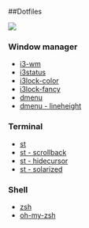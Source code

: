 ##Dotfiles

![](https://cloud.githubusercontent.com/assets/12384784/16828732/e440c592-4992-11e6-8a3c-160a0c299f4c.png)

### Window manager
- [i3-wm](https://i3wm.org/)
- [i3status](https://i3wm.org/i3status/)
- [i3lock-color](https://github.com/eBrnd/i3lock-color)
- [i3lock-fancy](https://github.com/meskarune/i3lock-fancy)
- [dmenu](http://tools.suckless.org/dmenu/)
- [dmenu - lineheight](http://tools.suckless.org/dmenu/patches/line-height)

### Terminal
- [st](st.suckless.org)
- [st - scrollback](http://st.suckless.org/patches/scrollback)
- [st - hidecursor](http://st.suckless.org/patches/hidecursor)
- [st - solarized](http://st.suckless.org/patches/solarized)

### Shell
- [zsh](http://www.zsh.org/)
- [oh-my-zsh](https://github.com/robbyrussell/oh-my-zsh)
